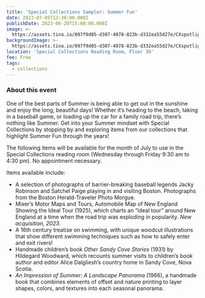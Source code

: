 ```yaml
---
title: 'Special Collections Sampler: Summer Fun'
date: 2023-07-05T13:30:00.000Z
publishDate: 2023-06-20T15:00:00.000Z
image: >-
  https://assets.tina.io/097f9d05-d307-4978-823b-d332ea55d27e/CXspotlight_2023Jul_445x890.jpeg
backgroundImage: >-
  https://assets.tina.io/097f9d05-d307-4978-823b-d332ea55d27e/CXspotlight_2023Jul_445x890.jpeg
location: 'Special Collections Reading Room, Floor 3U'
fee: Free
tags:
  - collections
---
```


### About this event

One of the best parts of Summer is being able to get out in the sunshine and enjoy the long, beautiful days! Whether it’s heading to the beach, taking in a baseball game, or loading up the car for a family road trip, there’s nothing like Summer. Get into your Summer mindset with Special Collections by stopping by and exploring items from our collections that highlight Summer Fun through the years!     

The following items will be available for the month of July to use in the Special Collections reading room (Wednesday through Friday 9:30 am to 4:30 pm). No appointment necessary.   

Items available include:   

* A selection of photographs of barrier-breaking baseball legends Jacky Robinson and Satchel Paige playing in and visiting Boston. Photographs from the Boston Herald-Traveler Photo Morgue.
* Mixer’s Motor Maps and Tours, Automobile Map of New England Showing the Ideal Tour (1925), which charts an “ideal tour” around New England at a time when the road trip was exploding in popularity. *New acquisition, 2023*.  
* A 16th century treatise on swimming, with unique woodcut illustrations that show different swimming techniques such as how to safely enter and exit rivers!
* Handmade children’s book *Other Sandy Cove Stories* (1931) by Hildegard Woodward, which recounts summer visits to children’s book author and editor Alice Dalgliesh’s country home in Sandy Cove, Nova Scotia.
* *An Impression of Summer: A Landscape Panorama* (1966), a handmade book that combines elements of offset and nature printing to layer shapes, colors, and textures into each seasonal panorama.
